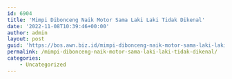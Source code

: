 ```yaml
---
id: 6904
title: 'Mimpi Dibonceng Naik Motor Sama Laki Laki Tidak Dikenal'
date: '2022-11-08T10:39:46+00:00'
author: admin
layout: post
guid: 'https://bos.awn.biz.id/mimpi-dibonceng-naik-motor-sama-laki-laki-tidak-dikenal/'
permalink: /mimpi-dibonceng-naik-motor-sama-laki-laki-tidak-dikenal/
categories:
    - Uncategorized
---
```


